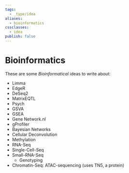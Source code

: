 ```yaml
---
tags:
  - _type/idea
aliases:
  - bioinformatics
cssclasses:
  - idea
publish: false
---
```

# Bioinformatics
These are some _Bioinformatical_ ideas to write about:

- Limma
- EdgeR
- DeSeq2
- MatrixEQTL
- Psych
- GSVA
- GSEA
- Gene Network.nl
- gProfiler
- Bayesian Networks
- Cellular Deconvolution
- Methylation
- RNA-Seq
- Single-Cell-Seq
- Small-RNA-Seq
  - Genotyping
- Chromatin-Seq: ATAC-sequencing (uses TN5, a protein)